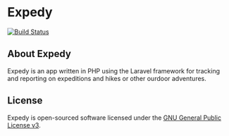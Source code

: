 # Expedy

[![Build Status](https://travis-ci.org/painejake/expedy.svg?branch=master)](https://travis-ci.org/painejake/expedy)

## About Expedy

Expedy is an app written in PHP using the Laravel framework for tracking and reporting on expeditions and hikes or other ourdoor adventures.


## License

Expedy is open-sourced software licensed under the [GNU General Public License v3](https://www.gnu.org/licenses/gpl-3.0).
